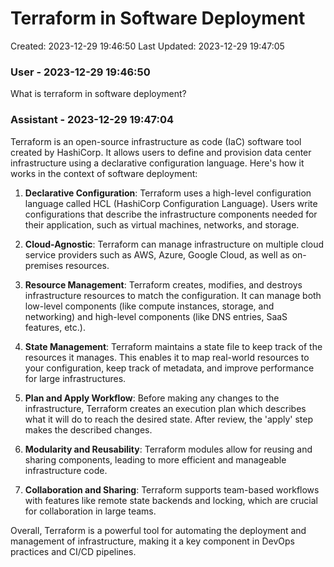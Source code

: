 # Terraform in Software Deployment

Created: 2023-12-29 19:46:50
Last Updated: 2023-12-29 19:47:05

### User - 2023-12-29 19:46:50

What is terraform in software deployment?

### Assistant - 2023-12-29 19:47:04

Terraform is an open-source infrastructure as code (IaC) software tool created by HashiCorp. It allows users to define and provision data center infrastructure using a declarative configuration language. Here's how it works in the context of software deployment:

1. **Declarative Configuration**: Terraform uses a high-level configuration language called HCL (HashiCorp Configuration Language). Users write configurations that describe the infrastructure components needed for their application, such as virtual machines, networks, and storage.

2. **Cloud-Agnostic**: Terraform can manage infrastructure on multiple cloud service providers such as AWS, Azure, Google Cloud, as well as on-premises resources.

3. **Resource Management**: Terraform creates, modifies, and destroys infrastructure resources to match the configuration. It can manage both low-level components (like compute instances, storage, and networking) and high-level components (like DNS entries, SaaS features, etc.).

4. **State Management**: Terraform maintains a state file to keep track of the resources it manages. This enables it to map real-world resources to your configuration, keep track of metadata, and improve performance for large infrastructures.

5. **Plan and Apply Workflow**: Before making any changes to the infrastructure, Terraform creates an execution plan which describes what it will do to reach the desired state. After review, the 'apply' step makes the described changes.

6. **Modularity and Reusability**: Terraform modules allow for reusing and sharing components, leading to more efficient and manageable infrastructure code.

7. **Collaboration and Sharing**: Terraform supports team-based workflows with features like remote state backends and locking, which are crucial for collaboration in large teams.

Overall, Terraform is a powerful tool for automating the deployment and management of infrastructure, making it a key component in DevOps practices and CI/CD pipelines.

